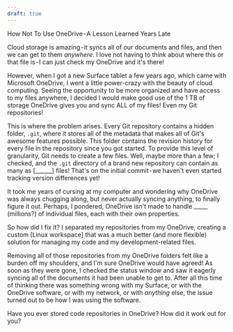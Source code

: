 ```yaml
---
draft: true
---
```


How Not To Use OneDrive - A Lesson Learned Years Late

Cloud storage is amazing - it syncs all of our documents and files, and then we can get to them *anywhere*. I love not having to think about where this or that file is - I can just check my OneDrive and it's there!

However, when I got a new Surface tablet a few years ago, which came with Microsoft OneDrive, I went a little power-crazy with the beauty of cloud computing. Seeing the opportunity to be more organized and have access to my files anywhere, I decided I would make good use of the 1 TB of storage OneDrive gives you and sync ALL of my files! Even my Git repositories!

This is where the problem arises. Every Git repository contains a hidden folder, `.git`, where it stores all of the metadata that makes all of Git's awesome features possible. This folder contains the revision history for every file in the repository since you got started. To provide this level of granularity, Git needs to create a few files. Well, maybe more than a few; I checked, and the `.git` directory of a brand new repository can contain as many as [______] files! That's on the initial commit - we haven't even started tracking version differences yet!

It took me years of cursing at my computer and wondering why OneDrive was always chugging along, but never actually syncing anything, to finally figure it out. Perhaps, I pondered, OneDrive isn't made to handle _____ (millions?) of individual files, each with their own properties.

So how did I fix it? I separated my repositories from my OneDrive, creating a custom [Linux workspace] that was a much better (and more flexible) solution for managing my code and my development-related files.

Removing all of those repositories from my OneDrive folders felt like a burden off my shoulders, and I'm sure OneDrive would have agreed! As soon as they were gone, I checked the status window and saw it eagerly syncing all of the documents it had been unable to get to. After all this time of thinking there was something wrong with my Surface, or with the OneDrive software, or with my network, or with *anything* else, the issue turned out to be how I was using the software.

Have you ever stored code repositories in OneDrive? How did it work out for you?
